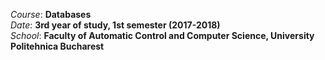 *Course*: **Databases**\
*Date*:   **3rd year of study, 1st semester (2017-2018)**\
*School*: **Faculty of Automatic Control and Computer Science, University Politehnica Bucharest**
